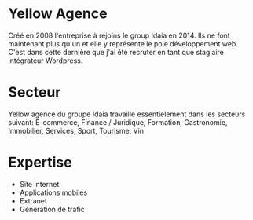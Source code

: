 # Yellow Agence

Créé en 2008 l'entreprise à rejoins le group Idaia en 2014. Ils ne font maintenant plus
qu'un et elle y représente le pole développement web. C'est dans cette dernière que j'ai été recruter en tant que
stagiaire intégrateur Wordpress.


# Secteur

Yellow agence du groupe Idaia travaille essentielement dans les secteurs suivant:
E-commerce, Finance / Juridique, Formation, Gastronomie, Immobilier, Services, Sport, Tourisme, Vin


# Expertise

- Site internet
- Applications mobiles
- Extranet
- Génération de trafic